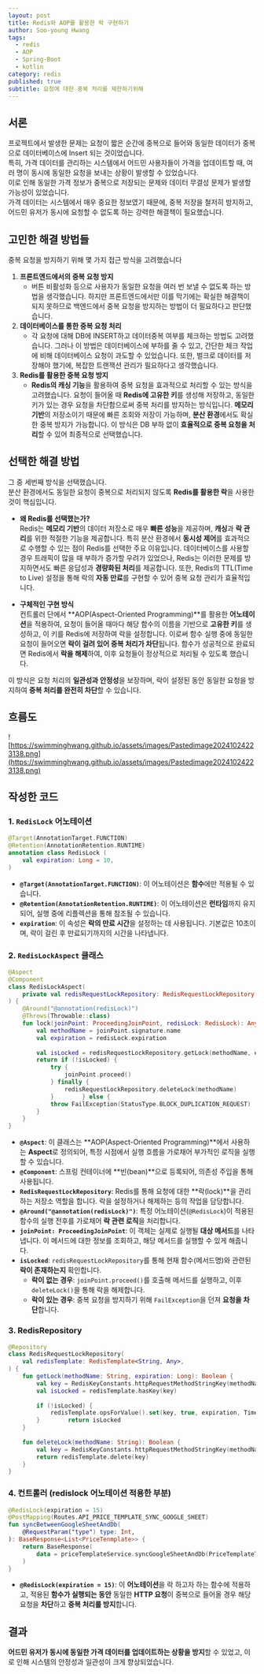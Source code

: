 ```yaml
---
layout: post
title: Redis와 AOP를 활용한 락 구현하기
author: Soo-young Hwang
tags:
  - redis
  - AOP
  - Spring-Boot
  - kotlin
category: redis
published: true
subtitle: 요청에 대한 중복 처리를 제한하기위해
---
```

## **서론**

프로젝트에서 발생한 문제는 요청이 짧은 순간에 중복으로 들어와 동일한 데이터가 중복으로 데이터베이스에 Insert 되는 것이었습니다.      
특히, 가격 데이터를 관리하는 시스템에서 어드민 사용자들이 가격을 업데이트할 때, 여러 명이 동시에 동일한 요청을 보내는 상황이 발생할 수 있었습니다.   
이로 인해 동일한 가격 정보가 중복으로 저장되는 문제와 데이터 무결성 문제가 발생할 가능성이 있었습니다.    
가격 데이터는 시스템에서 매우 중요한 정보였기 때문에, 중복 저장을 철저히 방지하고, 어드민 유저가 동시에 요청할 수 없도록 하는 강력한 해결책이 필요했습니다.    


## **고민한 해결 방법들**

중복 요청을 방지하기 위해 몇 가지 접근 방식을 고려했습니다

1. **프론트엔드에서의 중복 요청 방지**
    - 버튼 비활성화 등으로 사용자가 동일한 요청을 여러 번 보낼 수 없도록 하는 방법을 생각했습니다. 하지만 프론트엔드에서만 이를 막기에는 확실한 해결책이 되지 못하므로 백엔드에서 중복 요청을 방지하는 방법이 더 필요하다고 판단했습니다.
2. **데이터베이스를 통한 중복 요청 처리**
    - 각 요청에 대해 DB에 INSERT하고 데이터중복 여부를 체크하는 방법도 고려했습니다. 그러나 이 방법은 데이터베이스에 부하를 줄 수 있고, 간단한 체크 작업에 비해 데이터베이스 요청이 과도할 수 있었습니다. 또한, 벌크로 데이터를 저장해야 했기에, 복잡한 트랜잭션 관리가 필요하다고 생각했습니다.
3. **Redis를 활용한 중복 요청 방지**
    - **Redis의 캐싱 기능**을 활용하여 중복 요청을 효과적으로 처리할 수 있는 방식을 고려했습니다. 요청이 들어올 때 **Redis에 고유한 키**를 생성해 저장하고, 동일한 키가 있는 경우 요청을 차단함으로써 중복 처리를 방지하는 방식입니다. **메모리 기반**의 저장소이기 때문에 빠른 조회와 저장이 가능하며, **분산 환경**에서도 확실한 중복 방지가 가능합니다. 이 방식은 DB 부하 없이 **효율적으로 중복 요청을 처리**할 수 있어 최종적으로 선택했습니다.

## **선택한 해결 방법**

그 중 세번째 방식을 선택했습니다.    
분산 환경에서도 동일한 요청이 중복으로 처리되지 않도록  **Redis를 활용한 락**을 사용한 것이 핵심입니다.

- **왜 Redis를 선택했는가?**  
    Redis는 **메모리 기반**의 데이터 저장소로 매우 **빠른 성능**을 제공하며, **캐싱**과 **락 관리**를 위한 적절한 기능을 제공합니다. 특히 분산 환경에서 **동시성 제어**를 효과적으로 수행할 수 있는 점이 Redis를 선택한 주요 이유입니다. 데이터베이스를 사용할 경우 트래픽이 많을 때 부하가 증가할 우려가 있었으나, Redis는 이러한 문제를 방지하면서도 빠른 응답성과 **경량화된 처리**를 제공합니다. 또한, Redis의 TTL(Time to Live) 설정을 통해 락의 **자동 만료**를 구현할 수 있어 중복 요청 관리가 효율적입니다.
    
- **구체적인 구현 방식**  
    컨트롤러 단에서 **AOP(Aspect-Oriented Programming)**를 활용한 **어노테이션**을 적용하여, 요청이 들어올 때마다 해당 함수의 이름을 기반으로 **고유한 키**를 생성하고, 이 키를 Redis에 저장하여 락을 설정합니다. 이로써 함수 실행 중에 동일한 요청이 들어오면 **락이 걸려 있어 중복 처리가 차단**됩니다. 함수가 성공적으로 완료되면 Redis에서 **락을 해제**하여, 이후 요청들이 정상적으로 처리될 수 있도록 했습니다.
    

이 방식은 요청 처리의 **일관성과 안정성**을 보장하며, 락이 설정된 동안 동일한 요청을 방지하여 **중복 처리를 완전히 차단**할 수 있습니다.


## 흐름도
![https://swimminghwang.github.io/assets/images/Pastedimage20241024223138.png](https://swimminghwang.github.io/assets/images/Pastedimage20241024223138.png)

## 작성한 코드 
### 1. `RedisLock` 어노테이션

```kotlin
@Target(AnnotationTarget.FUNCTION)  
@Retention(AnnotationRetention.RUNTIME)  
annotation class RedisLock (  
    val expiration: Long = 10,  
)
```
- **`@Target(AnnotationTarget.FUNCTION)`**: 이 어노테이션은 **함수**에만 적용될 수 있습니다.
- **`@Retention(AnnotationRetention.RUNTIME)`**: 이 어노테이션은 **런타임**까지 유지되어, 실행 중에 리플렉션을 통해 참조될 수 있습니다.
- **`expiration`**: 이 속성은 **락의 만료 시간**을 설정하는 데 사용됩니다. 기본값은 10초이며, 락이 걸린 후 만료되기까지의 시간을 나타냅니다.


### 2. `RedisLockAspect` 클래스 

```kotlin
@Aspect  
@Component  
class RedisLockAspect(  
    private val redisRequestLockRepository: RedisRequestLockRepository  
) {  
    @Around("@annotation(redisLock)")  
    @Throws(Throwable::class)  
    fun lock(joinPoint: ProceedingJoinPoint, redisLock: RedisLock): Any? {  
        val methodName = joinPoint.signature.name  
        val expiration = redisLock.expiration  
  
        val isLocked = redisRequestLockRepository.getLock(methodName, expiration)  
        return if (!isLocked) {  
            try {  
                joinPoint.proceed()  
            } finally {  
                redisRequestLockRepository.deleteLock(methodName)  
            }        } else {  
            throw FailException(StatusType.BLOCK_DUPLICATION_REQUEST)  
        }    
	}
}
```

- **`@Aspect`**: 이 클래스는 **AOP(Aspect-Oriented Programming)**에서 사용하는 **Aspect**로 정의되어, 특정 시점에서 실행 흐름을 가로채어 부가적인 로직을 실행할 수 있습니다.
- **`@Component`**: 스프링 컨테이너에 **빈(bean)**으로 등록되어, 의존성 주입을 통해 사용됩니다.
- **`RedisRequestLockRepository`**: Redis를 통해 요청에 대한 **락(lock)**을 관리하는 저장소 역할을 합니다. 락을 설정하거나 해제하는 등의 작업을 담당합니다.
- **`@Around("@annotation(redisLock)")`**: 특정 어노테이션(`@RedisLock`)이 적용된 함수의 실행 전후를 가로채어 **락 관련 로직**을 처리합니다.
- **`joinPoint: ProceedingJoinPoint`**: 이 객체는 실제로 실행될 **대상 메서드**를 나타냅니다. 이 메서드에 대한 정보를 조회하고, 해당 메서드를 실행할 수 있게 해줍니다.
- **`isLocked`**: `redisRequestLockRepository`를 통해 현재 함수(메서드명)와 관련된 **락이 존재하는지** 확인합니다.
    - **락이 없는 경우**: `joinPoint.proceed()`를 호출해 메서드를 실행하고, 이후 `deleteLock()`을 통해 락을 해제합니다.
    - **락이 있는 경우**: 중복 요청을 방지하기 위해 `FailException`을 던져 **요청을 차단**합니다.


### 3. RedisRepository

```kotlin
@Repository  
class RedisRequestLockRepository(  
    val redisTemplate: RedisTemplate<String, Any>,  
) {  
    fun getLock(methodName: String, expiration: Long): Boolean {  
        val key = RedisKeyConstants.httpRequestMethodStringKey(methodName)  
        val isLocked = redisTemplate.hasKey(key)  
  
        if (!isLocked) {  
            redisTemplate.opsForValue().set(key, true, expiration, TimeUnit.SECONDS)  
        }        return isLocked  
    }  
  
    fun deleteLock(methodName: String): Boolean {  
        val key = RedisKeyConstants.httpRequestMethodStringKey(methodName)  
        return redisTemplate.delete(key)  
    }
}
```

### 4.  컨트롤러 (redislock 어노테이션 적용한 부분)
```kotlin
@RedisLock(expiration = 15)  
@PostMapping(Routes.API_PRICE_TEMPLATE_SYNC_GOOGLE_SHEET)  
fun syncBetweenGoogleSheetAndDb(  
    @RequestParam("type") type: Int,  
): BaseResponse<List<PriceTenmplate>> {  
    return BaseResponse(  
        data = priceTemplateService.syncGoogleSheetAndDb(PriceTemplateType.ofCode(type))  
    )
}
```
- **`@RedisLock(expiration = 15)`**: 이 **어노테이션**을 락 하고자 하는 함수에 적용하고, 적용된 **함수가 실행되는 동안** 동일한 **HTTP 요청**이 중복으로 들어올 경우 해당 요청을 **차단**하고 **중복 처리를 방지**합니다.

## **결과**

**어드민 유저가 동시에 동일한 가격 데이터를 업데이트하는 상황을 방지**할 수 있었고, 이로 인해 시스템의 안정성과 일관성이 크게 향상되었습니다.